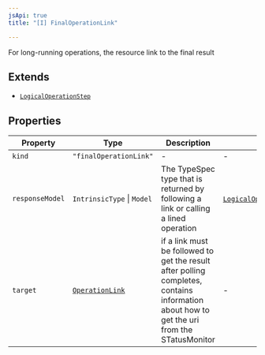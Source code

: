 ```yaml
---
jsApi: true
title: "[I] FinalOperationLink"

---
```

For long-running operations, the resource link to the final result

## Extends

- [`LogicalOperationStep`](LogicalOperationStep.md)

## Properties

| Property | Type | Description | Inherited from |
| ------ | ------ | ------ | ------ |
| `kind` | `"finalOperationLink"` | - | - |
| `responseModel` | `IntrinsicType` \| `Model` | The TypeSpec type that is returned by following a link or calling a lined operation | [`LogicalOperationStep`](LogicalOperationStep.md).`responseModel` |
| `target` | [`OperationLink`](OperationLink.md) | if a link must be followed to get the result after polling completes, contains information about how to get the uri from the STatusMonitor | - |
